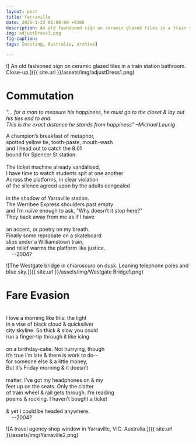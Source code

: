 ```yaml
---
layout: post
title: Yarraville
date: 2025-1-22 01:00:00 +0300
description: An old fashioned sign on ceramic glazed tiles in a train station bathroom.
img: adjustDress3.png 
fig-caption:
tags: [writing, Australia, archive] 

---
```


 ![ An old fashioned sign on ceramic glazed tiles in a train station bathroom. Close-up.]({{ site.url }}/assets/img/adjustDress1.png)	
# Commutation
*“… for a man to measure his happiness, he must go to the closet & lay out his ties  end to end. <br> 
This is the exact distance he stands from happiness” –Michael Leunig*

A champion’s breakfast of metaphor,  <br>
spotted yellow tie, tooth-paste, mouth-wash <br>
and I head out to catch the 8.01 <br>
bound for Spencer St station. <br>
 <br>
The ticket machine already vandalised, <br>
I have time to watch students spit at one another<br>
Across the platforms, in clear violation<br>
of the silence agreed upon by the adults congealed<br>
 <br>
in the shadow of Yarraville station.  <br>
The Werribee Express shoulders past empty <br>
and I’m naïve enough to ask, "Why doesn’t it stop here?" <br>
They back away from me as if I have <br>
 <br>
an accent, or poetry on my breath.  <br>
Finally some reprobate on a skateboard  <br>
slips under a Williamstown train,  <br>
and relief warms the platform like justice. <br>
&nbsp;&nbsp;&nbsp;&nbsp;--2004?

 ![The Westgate bridge in chiaroscuro on dusk. Leaning telephone poles and blue sky.]({{ site.url }}/assets/img/Westgate Bridge1.png)
 
# Fare Evasion
 <br>
I love a morning like this: the light  <br>
in a vise of black cloud & quicksilver  <br>
city skyline. So thick & slow you could  <br>
run a finger-tip through it like icing  <br>
 <br>
on a birthday-cake. Not hurrying, though <br>
it’s true I’m late & there is work to do-- <br>
for someone else & a little money,  <br>
But it’s Friday morning & it doesn’t  <br>
 <br>
matter. I’ve got my headphones on & my <br>
feet up on the seats. Only the clatter  <br>
of train wheel & rail gets through. I’m reading <br>
poems & rocking. I haven’t bought a ticket <br>
 <br>
& yet  I could be headed anywhere. <br>
&nbsp;&nbsp;&nbsp;&nbsp;--2004?

 ![A travel agency shop window in Yarraville, VIC. Australia.]({{ site.url }}/assets/img/Yarraville2.png)
 



